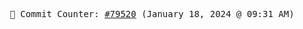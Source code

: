 <p align="center">
    <samp>
        📮 Commit Counter: <a href="https://github.com/Javascript-void0/Javascript-void0/commits/main">#79520</a> (January 18, 2024 @ 09:31 AM)
    </samp>
</p>